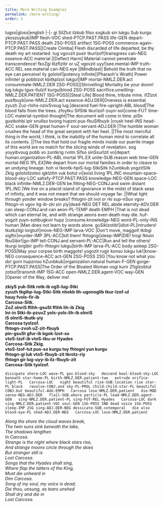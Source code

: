 ```yaml
---
title: More Writing Examples
permalink: /more-writing/
order: 3
---
```


lugso|gloss|english
|-|-
gi SilZtut ilzkub filso sogkub sin lukgu Sub kurgu ykoszuykub|IMP flesh-VOC shed-PTCP.PAST.PASS life-GEN depart-PTCP.PAST.PASS death 2SG-POSS artifact 1SG-POSS commence-again-PTCP.PAST.PASS|[Create Ciimba] Flesh discarded of life departed, be thy death my art restarted.
tug vgovzit pusir tkurlzof!|transgress can-NEG essence-ACC material |[Deflect Harm] Material cannot penetrate transcendence!
fkoZgi tlizflzitir or uZ vgovzit uyy!|see.mental-IMP truth-ACC REL see.material can-NEG eye |[Mindblast] Behold the truth that no eye can perceive!
ily gololol!|potency infinite|[Pharaoh's Wrath] Power infinite!
gi pobblzot kbitkplzot lukgu!|IMP mortal-NMLZ.DER.act consummate-NMLZ.DER 2SG-POSS|[Shrivelling] Mortality be your doom!
lug lukgu tgus-tlulzif kurgu|blood 2SG-POSS sacrifice.unwilling-NMLZ.DER.PATIENT 1SG-POSS|[Steal Life] Blood thine, tribute mine.
ifZlzot pusfbuyb|one-NMLZ.DER.act essence-ADJ.DER|Oneness is essential.
zyuzh Zuz-rlohs-nzivSvsug lug.|descend fuel-fire-upright-ABL blood|The blood falls from the trees.
zfoytku SifSitk tkurlzof-zuyn-sot|come-FUT time-LOC material-symbol-thought|The document will come in time.
piSn gustkohbi ipir snullso bvong hupzni pus-fbuSifbuyb |crush heel-INS head-ACC snake-GEN great human-F soul-servant-ADJ.DER |The humble woman crushes the head of the great serpent with her heel.
||The most merciful thing in the world, I think, is the inability of the human mind to correlate all its contents.
||The ties that hold our fragile minds inside our puerile image of this world are no match for the slicing winds of revelation.
sog yoyyibvsug pobb vo zuntkrig rvotn Sifso sinSsurlzit vo|depart human.organization-PL-ABL mortal 1PL.EX unite-SUB.reason web time-GEN mortal-NEG 1PL.EX|We depart from our mortal families in order to cleave to an undying lineage.
hoh vi tkontk-hpiS-lug-StkiSitk hZunbkub yogzitSitk Zkig gololollzotso igklzitin vuk botut vi|exist.living 1PL.INC mountain-space-blood-sky-LOC satisfy-PTCP.PAST.PASS knowledge-NEG-GEN space-LOC black infinite-NMLZ.DER-GEN be.fitting-NEG-CONJ.and swim distant 1PL.INC |We live on a placid island of ignorance in the midst of black seas of infinity, and it was not meant that we should voyage far.
||What light through yonder window breaks?
fhtogni-zit ivol or rki sup-nSuv vgov fhtogn-in vgov itg-ib-zki sin yiy|dead-NEG DET REL abide eternity-ADV.DER can sleep-CONJ.and can aeon-PL-TEMP death EMPH |That is not dead which can eternal lie, and with strange aeons even death may die.
huf-yogzit zuyn-sotibugkvir hupz |consume.knowledge-NEG word-PL-only-INS human |Man does not learn by words alone.
guSiklzotib!|idiot-PL|intruders!
tkutkzitgi lorgtut!|move-NEG-IMP larva-VOC |Don't move, maggot!
tkibgi sigftir|murder-IMP 3PL-ACC|kill them!
fhtogngi|sleep-IMP|DIE!
trogi fktuin fbuSibir!|go-IMP tell-CONJ.and servant-PL-ACC|Run and tell the others!
tkurgi lorgibir gvifn-fhtogni lukgu|birth-IMP larva-PL-ACC body asleep 2SG-POSS|May your corpse birth maggots!
yogozit rugir konso lukgu luk!|know-NEG consequence-ACC act-GEN 2SG-POSS 2SG |You know not what you do!
gorn hupzniso hZunbkub|organization.natural human-F-GEN gorge-PTCP.PAST.PASS|The Order of the Bloated Woman
osgi kurir Zfiglzobtut zotso!|transmit-IMP 1SG-ACC open-NMLZ.DER.agent-VOC way-GEN |Opener of the Way, deliver me!

**zkiyS yuk-Sitk rotk-ib ogS-lug-Stki  
zyuzh tkgihp-lug-Stki-Sitk nhokb lih-ugonoglib tkur-lzof-ul  
hsuy fvols-fir-ib  
Carcosa-Sitk.  
ZoZ olnriS ffihh-gsuSt ffihh lih-ib Zkig  
lni-in Stki-ib-pzuvZ yols-yols-lih-ib olnriS  
iS olnriS-tkutk-yiy  
Carcosa tyolzof.  
fhtogn-zvoh uZ-zit-fbuyb  
pin-gsuSt gfur-ib bgok-lzot-so  
vtoS-lzof-ib vtoS-tku-or Hyades  
Carcosa-Sitk Zkig.  
vtoS-lzof-tut pus-so kurgu toy fhtogni yun kurgu  
fhtogn-gi luk vtoS-fbuyb-zit tkrotz-riy  
fhtogn gir lug-uyy-ib ilz-fbuyb-zit  
Carcosa-Sitk tyolzof.**

`dissipate shore-LOC wave-PL gas-blood-sky  
descend bowl-blood-sky-LOC beneath star-home-PL birth-NMLZ.DER.patient-two  
extrude orifice-light-PL  
Carcosa-LOC  
night beautiful rise-SUB.location rise star-PL black  
revolve-CONJ.and sky-PL-PROL child-child-star-PL beautiful  
CONJ.but beautiful-AUG-EMPH  
Carcosa lose-NMLZ.DER.patient  
die-MOD sense-NEG-ADJ.DER  
flail-SUB.where particle-PL lead-NMLZ.DER.agent-GEN  
sing-NMLZ.DER.patient-PL sing-FUT-REL Hyades  
Carcosa-LOC dark  
sing-NMLZ.DER.patient-VOC soul-GEN 1SG-POSS IND dead voice 1SG-POSS  
sleep-IMP 2SG sing-ADJ.DER-NEG dessicate-SUB.cotemporal  
die also blood-eye-PL shed-ADJ.DER-NEG  
Carcosa-LOC lose-NMLZ.DER.patient`

_Along the shore the cloud waves break,  
The twin suns sink beneath the lake,  
The shadows lengthen  
In Carcosa.  
Strange is the night where black stars rise,  
And strange moons circle through the skies  
But stranger still is  
Lost Carcosa.  
Songs that the Hyades shall sing,  
Where flap the tatters of the King,  
Must die unheard in  
Dim Carcosa.  
Song of my soul, my voice is dead;  
Die thou, unsung, as tears unshed  
Shall dry and die in  
Lost Carcosa._
